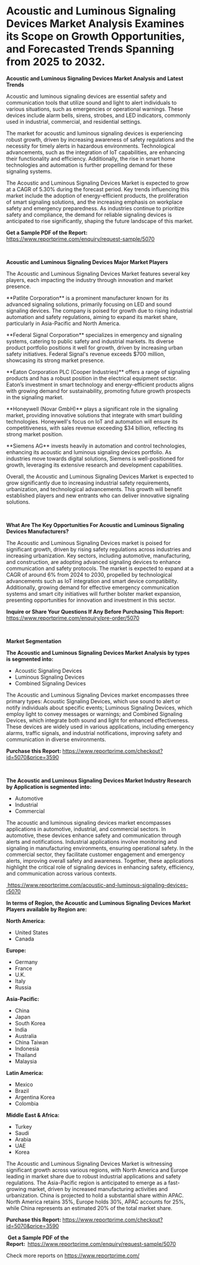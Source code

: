 <p><h1>Acoustic and Luminous Signaling Devices Market Analysis Examines its Scope on Growth Opportunities, and Forecasted Trends Spanning from 2025 to 2032.</h1></p><p><strong>Acoustic and Luminous Signaling Devices Market Analysis and Latest Trends</strong></p>
<p><p>Acoustic and luminous signaling devices are essential safety and communication tools that utilize sound and light to alert individuals to various situations, such as emergencies or operational warnings. These devices include alarm bells, sirens, strobes, and LED indicators, commonly used in industrial, commercial, and residential settings. </p><p>The market for acoustic and luminous signaling devices is experiencing robust growth, driven by increasing awareness of safety regulations and the necessity for timely alerts in hazardous environments. Technological advancements, such as the integration of IoT capabilities, are enhancing their functionality and efficiency. Additionally, the rise in smart home technologies and automation is further propelling demand for these signaling systems.</p><p>The Acoustic and Luminous Signaling Devices Market is expected to grow at a CAGR of 5.30% during the forecast period. Key trends influencing this market include the adoption of energy-efficient products, the proliferation of smart signaling solutions, and the increasing emphasis on workplace safety and emergency preparedness. As industries continue to prioritize safety and compliance, the demand for reliable signaling devices is anticipated to rise significantly, shaping the future landscape of this market.</p></p>
<p><strong>Get a Sample PDF of the Report:&nbsp;</strong> <a href="https://www.reportprime.com/enquiry/request-sample/5070?utm_campaign=2644&utm_medium=2&utm_source=Github&utm_content=ia&utm_term=19032025&utm_id=acoustic-and-luminous-signaling-devices">https://www.reportprime.com/enquiry/request-sample/5070</a></p>
<p>&nbsp;</p>
<p><strong>Acoustic and Luminous Signaling Devices Major Market Players</strong></p>
<p><p>The Acoustic and Luminous Signaling Devices Market features several key players, each impacting the industry through innovation and market presence. </p><p>**Patlite Corporation** is a prominent manufacturer known for its advanced signaling solutions, primarily focusing on LED and sound signaling devices. The company is poised for growth due to rising industrial automation and safety regulations, aiming to expand its market share, particularly in Asia-Pacific and North America.</p><p>**Federal Signal Corporation** specializes in emergency and signaling systems, catering to public safety and industrial markets. Its diverse product portfolio positions it well for growth, driven by increasing urban safety initiatives. Federal Signal's revenue exceeds $700 million, showcasing its strong market presence.</p><p>**Eaton Corporation PLC (Cooper Industries)** offers a range of signaling products and has a robust position in the electrical equipment sector. Eaton’s investment in smart technology and energy-efficient products aligns with growing demand for sustainability, promoting future growth prospects in the signaling market.</p><p>**Honeywell (Novar GmbH)** plays a significant role in the signaling market, providing innovative solutions that integrate with smart building technologies. Honeywell's focus on IoT and automation will ensure its competitiveness, with sales revenue exceeding $34 billion, reflecting its strong market position.</p><p>**Siemens AG** invests heavily in automation and control technologies, enhancing its acoustic and luminous signaling devices portfolio. As industries move towards digital solutions, Siemens is well-positioned for growth, leveraging its extensive research and development capabilities.</p><p>Overall, the Acoustic and Luminous Signaling Devices Market is expected to grow significantly due to increasing industrial safety requirements, urbanization, and technological advancements. This growth will benefit established players and new entrants who can deliver innovative signaling solutions.</p></p>
<p>&nbsp;</p>
<p><strong>What Are The Key Opportunities For Acoustic and Luminous Signaling Devices Manufacturers?</strong></p>
<p><p>The Acoustic and Luminous Signaling Devices market is poised for significant growth, driven by rising safety regulations across industries and increasing urbanization. Key sectors, including automotive, manufacturing, and construction, are adopting advanced signaling devices to enhance communication and safety protocols. The market is expected to expand at a CAGR of around 6% from 2024 to 2030, propelled by technological advancements such as IoT integration and smart device compatibility. Additionally, growing demand for effective emergency communication systems and smart city initiatives will further bolster market expansion, presenting opportunities for innovation and investment in this sector.</p></p>
<p><strong>Inquire or Share Your Questions If Any Before Purchasing This Report:</strong> <a href="https://www.reportprime.com/enquiry/pre-order/5070?utm_campaign=2644&utm_medium=2&utm_source=Github&utm_content=ia&utm_term=19032025&utm_id=acoustic-and-luminous-signaling-devices">https://www.reportprime.com/enquiry/pre-order/5070</a></p>
<p>&nbsp;</p>
<p><strong>Market Segmentation</strong></p>
<p><strong>The Acoustic and Luminous Signaling Devices Market Analysis by types is segmented into:</strong></p>
<p><ul><li>Acoustic Signaling Devices</li><li>Luminous Signaling Devices</li><li>Combined Signaling Devices</li></ul></p>
<p><p>The Acoustic and Luminous Signaling Devices market encompasses three primary types: Acoustic Signaling Devices, which use sound to alert or notify individuals about specific events; Luminous Signaling Devices, which employ light to convey messages or warnings; and Combined Signaling Devices, which integrate both sound and light for enhanced effectiveness. These devices are widely used in various applications, including emergency alarms, traffic signals, and industrial notifications, improving safety and communication in diverse environments.</p></p>
<p><strong>Purchase this Report:&nbsp;</strong><a href="https://www.reportprime.com/checkout?id=5070&price=3590&utm_campaign=2644&utm_medium=2&utm_source=Github&utm_content=ia&utm_term=19032025&utm_id=acoustic-and-luminous-signaling-devices">https://www.reportprime.com/checkout?id=5070&price=3590</a></p>
<p>&nbsp;</p>
<p><strong>The Acoustic and Luminous Signaling Devices Market Industry Research by Application is segmented into:</strong></p>
<p><ul><li>Automotive</li><li>Industrial</li><li>Commercial</li></ul></p>
<p><p>The acoustic and luminous signaling devices market encompasses applications in automotive, industrial, and commercial sectors. In automotive, these devices enhance safety and communication through alerts and notifications. Industrial applications involve monitoring and signaling in manufacturing environments, ensuring operational safety. In the commercial sector, they facilitate customer engagement and emergency alerts, improving overall safety and awareness. Together, these applications highlight the critical role of signaling devices in enhancing safety, efficiency, and communication across various contexts.</p></p>
<p><a href="https://www.reportprime.com/acoustic-and-luminous-signaling-devices-r5070?utm_campaign=2644&utm_medium=2&utm_source=Github&utm_content=ia&utm_term=19032025&utm_id=acoustic-and-luminous-signaling-devices">&nbsp;https://www.reportprime.com/acoustic-and-luminous-signaling-devices-r5070</a></p>
<p><strong>In terms of Region, the Acoustic and Luminous Signaling Devices Market Players available by Region are:</strong></p>
<p>
    <p> <strong> North America: </strong>
        <ul>
            <li>United States</li>
            <li>Canada</li>
        </ul>
        </p> 
    <p> <strong> Europe: </strong>
        <ul>
            <li>Germany</li>
            <li>France</li>
            <li>U.K.</li>
            <li>Italy</li>
            <li>Russia</li>
        </ul>
        </p> 
    <p> <strong> Asia-Pacific: </strong>
        <ul>
            <li>China</li>
            <li>Japan</li>
            <li>South Korea</li>
            <li>India</li>
            <li>Australia</li>
            <li>China Taiwan</li>
            <li>Indonesia</li>
            <li>Thailand</li>
            <li>Malaysia</li>
        </ul>
        </p> 
    <p> <strong> Latin America: </strong>
        <ul>
            <li>Mexico</li>
            <li>Brazil</li>
            <li>Argentina Korea</li>
            <li>Colombia</li>
        </ul>
        </p> 
    <p> <strong> Middle East & Africa: </strong>
        <ul>
            <li>Turkey</li>
            <li>Saudi</li>
            <li>Arabia</li>
            <li>UAE</li>
            <li>Korea</li>
        </ul>
    </p>
    </p>
<p><p>The Acoustic and Luminous Signaling Devices Market is witnessing significant growth across various regions, with North America and Europe leading in market share due to robust industrial applications and safety regulations. The Asia-Pacific region is anticipated to emerge as a fast-growing market, driven by increased manufacturing activities and urbanization. China is projected to hold a substantial share within APAC. North America retains 35%, Europe holds 30%, APAC accounts for 25%, while China represents an estimated 20% of the total market share.</p></p>
<p><strong>Purchase this Report: </strong><a href="https://www.reportprime.com/checkout?id=5070&price=3590&utm_campaign=2644&utm_medium=2&utm_source=Github&utm_content=ia&utm_term=19032025&utm_id=acoustic-and-luminous-signaling-devices">https://www.reportprime.com/checkout?id=5070&price=3590</a></p>
<p>&nbsp;<strong>Get a Sample PDF of the Report:&nbsp;&nbsp;</strong><a href="https://www.reportprime.com/enquiry/request-sample/5070?utm_campaign=2644&utm_medium=2&utm_source=Github&utm_content=ia&utm_term=19032025&utm_id=acoustic-and-luminous-signaling-devices">https://www.reportprime.com/enquiry/request-sample/5070</a></p>
<p><strong></strong></p>
<p>Check more reports on <a href="https://www.reportprime.com/?utm_campaign=2644&utm_medium=2&utm_source=Github&utm_content=ia&utm_term=19032025&utm_id=acoustic-and-luminous-signaling-devices">https://www.reportprime.com/</a></p>